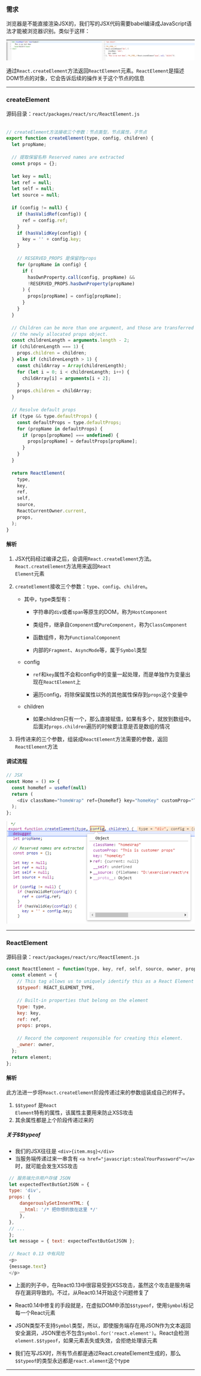 ### 需求
浏览器是不能直接渲染JSX的，我们写的JSX代码需要babel编译成JavaScript语法才能被浏览器识别。类似于这样：

![](https://raw.githubusercontent.com/superwtt/MyFileRepository/main/image/React/babel.png)


通过<code>React.createElement</code>方法返回<code>ReactElement</code>元素。<code>ReactElement</code>是描述DOM节点的对象，它会告诉后续的操作关于这个节点的信息

---

### createElement
源码目录：<code>react/packages/react/src/ReactElement.js</code>

```javascript

// createElement方法接收三个参数：节点类型，节点属性，子节点
export function createElement(type, config, children) {
  let propName;

  // 提取保留名称 Reserved names are extracted
  const props = {};

  let key = null;
  let ref = null;
  let self = null;
  let source = null;

  if (config != null) {
    if (hasValidRef(config)) {
      ref = config.ref;
    }
    if (hasValidKey(config)) {
      key = '' + config.key;
    }

    // RESERVED_PROPS 是保留的props
    for (propName in config) {
      if (
        hasOwnProperty.call(config, propName) &&
        !RESERVED_PROPS.hasOwnProperty(propName)
      ) {
        props[propName] = config[propName];
      }
    }
  }

  // Children can be more than one argument, and those are transferred onto
  // the newly allocated props object.
  const childrenLength = arguments.length - 2;
  if (childrenLength === 1) {
    props.children = children;
  } else if (childrenLength > 1) {
    const childArray = Array(childrenLength);
    for (let i = 0; i < childrenLength; i++) {
      childArray[i] = arguments[i + 2];
    }
    props.children = childArray;
  }

  // Resolve default props
  if (type && type.defaultProps) {
    const defaultProps = type.defaultProps;
    for (propName in defaultProps) {
      if (props[propName] === undefined) {
        props[propName] = defaultProps[propName];
      }
    }
  }

  return ReactElement(
    type,
    key,
    ref,
    self,
    source,
    ReactCurrentOwner.current,
    props,
  );
}
```

#### 解析
1. JSX代码经过编译之后，会调用<code>React.createElement</code>方法。<code>React.createElement</code>方法用来返回<code>React Element</code>元素

2. <code>createElement</code>接收三个参数：<code>type</code>、<code>config</code>、<code>children</code>。
    + 其中，type类型有：

      + 字符串的<code>div</code>或者<code>span</code>等原生的DOM，称为<code>HostComponent</code>

      + 类组件，继承自<code>Component</code>或<code>PureComponent</code>，称为<code>ClassComponent</code>
  
      + 函数组件，称为<code>FunctionalComponent</code>
  
      + 内部的<code>Fragment</code>、<code>AsyncMode</code>等，属于<code>Symbol</code>类型

   + config

     + <code>ref</code>和<code>key</code>属性不会和config中的变量一起处理，而是单独作为变量出现在`ReactElement`上

     + 遍历config，将除保留属性以外的其他属性保存到<code>props</code>这个变量中

   + children

     + 如果children只有一个，那么直接赋值，如果有多个，就放到数组中。后面对<code>props.children</code>遍历的时候要注意是否是数组的情况  

3. 将传进来的三个参数，组装成<code>ReactElement</code>方法需要的参数，返回<code>ReactElement</code>方法

#### 调试流程

```javascript
// JSX
const Home = () => {
  const homeRef = useRef(null)  
  return (
    <div className="homeWrap" ref={homeRef} key="homeKey" customProp="This is customer props" >This is Home Page</div>
  );
};
```

![](https://raw.githubusercontent.com/superwtt/MyFileRepository/main/image/React/1.png)

---

### ReactElement
源码目录：<code>react/packages/react/src/ReactElement.js</code>

```javascript
const ReactElement = function(type, key, ref, self, source, owner, props) {
  const element = {
    // This tag allows us to uniquely identify this as a React Element
    $$typeof: REACT_ELEMENT_TYPE,

    // Built-in properties that belong on the element
    type: type,
    key: key,
    ref: ref,
    props: props,

    // Record the component responsible for creating this element.
    _owner: owner,
  };
  return element;
};
```

#### 解析
此方法进一步将<code>React.createElement</code>阶段传递过来的参数组装成自己的样子。

1. <code>$$typeof</code> 是<code>React Element</code>特有的属性，该属性主要用来防止XSS攻击
2. 其余属性都是上个阶段传递过来的

##### 关于$$typeof
   + 我们的JSX往往是 `<div>{item.msg}</div>`
   + 当服务端传递过来一串含有 `<a href="javascript:stealYourPassword"></a>`时，就可能会发生XSS攻击
   ```javascript
    // 服务端允许用户存储 JSON
    let expectedTextButGotJSON = {
    type: 'div',
    props: {
        dangerouslySetInnerHTML: {
        __html: '/* 把你想的放在这里 */'
        },
    },
    // ...
    };
    let message = { text: expectedTextButGotJSON };
    
    // React 0.13 中有风险
    <p>
    {message.text}
    </p>
   ```
   + 上面的列子中，在React0.13中很容易受到XSS攻击，虽然这个攻击是服务端存在漏洞导致的。不过，从React0.14开始这个问题修复了

   + React0.14中修复的手段就是，在虚拟DOM中添加`$$typeof`，使用`Symbol`标记每一个React元素

   + JSON类型不支持`Symbol`类型，所以，即使服务端存在用JSON作为文本返回安全漏洞，JSON里也不包含`Symbol.for('react.element')`。React会检测`element.$$typeof`，如果元素丢失或失效，会拒绝处理该元素

   + 我们在写JSX时，所有节点都是通过React.createElement生成的，那么`$$typeof`的类型永远都是`react.element`这个type


---